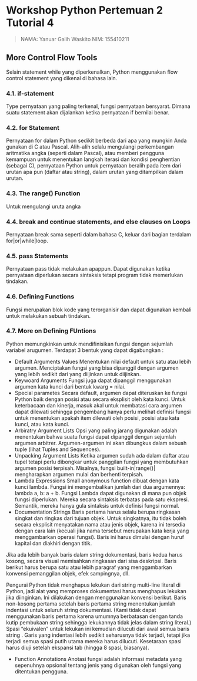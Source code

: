 # Workshop Python Pertemuan 2 Tutorial 4

>NAMA: Yanuar Galih Waskito
>NIM: 155410211

## More Control Flow Tools

Selain statement while yang diperkenalkan, Python menggunakan flow control statement yang dikenal di bahasa lain.

### 4.1. if-statement
Type pernyataan yang paling terkenal, fungsi pernyataan bersyarat. Dimana suatu statement akan dijalankan ketika pernyataan if bernilai benar.

### 4.2. for Statement
Pernyataan for dalam Python sedikit berbeda dari apa yang mungkin Anda gunakan di C atau Pascal. Alih-alih selalu mengulangi perkembangan aritmatika angka (seperti dalam Pascal), atau memberi pengguna kemampuan untuk menentukan langkah iterasi dan kondisi penghentian (sebagai C), pernyataan Python untuk pernyataan beralih pada item dari urutan apa pun (daftar atau string), dalam urutan yang ditampilkan dalam urutan.

### 4.3. The range() Function
Untuk mengulangi uruta angka

### 4.4. break and continue statements, and else clauses on Loops
Pernyataan break sama seperti dalam bahasa C, keluar dari bagian terdalam for|or|while|loop.

### 4.5. pass Statements
Pernyataan pass tidak melakukan apappun. Dapat digunakan ketika pernyataan diperlukan secara sintaksis tetapi program tidak memerlukan tindakan.

### 4.6. Defining Functions
Fungsi merupakan blok kode yang terorganisir dan dapat digunakan kembali untuk melakukan sebuah tindakan.

### 4.7. More on Defining FUntions
Python memungkinkan untuk mendifinisikan fungsi dengan sejumlah variabel arugumen. Terdapat 3 bentuk yang dapat digabungkan :
- Default Arguments Values
Menentukan nilai default untuk satu atau lebih argumen. Menciptakan fungsi yang bisa dipanggil dengan argumen yang lebih sedikit dari yang diijinkan untuk diijinkan.
- Keywoard Arguments
Fungsi juga dapat dipanggil menggunakan argumen kata kunci dari bentuk kwarg = nilai.
- Special parametes
Secara default, argumen dapat diteruskan ke fungsi Python baik dengan posisi atau secara eksplisit oleh kata kunci. Untuk keterbacaan dan kinerja, masuk akal untuk membatasi cara argumen dapat dilewati sehingga pengembang hanya perlu melihat definisi fungsi untuk menentukan apakah item dilewati oleh posisi, posisi atau kata kunci, atau kata kunci.
- Arbiratry Argument Lists
Opsi yang paling jarang digunakan adalah menentukan bahwa suatu fungsi dapat dipanggil dengan sejumlah argumen arbitrer. Argumen-argumen ini akan dibungkus dalam sebuah tuple (lihat Tuples and Sequences).
- Unpacking Argument Lists
Ketika argumen sudah ada dalam daftar atau tupel tetapi perlu dibongkar untuk panggilan fungsi yang membutuhkan argumen posisi terpisah. Misalnya, fungsi built-in|range()| mengharapkan argumen mulai dan berhenti terpisah.
- Lambda Expressions
Small anonymous function dibuat dengan kata kunci lambda. Fungsi ini mengembalikan jumlah dari dua argumennya: lambda a, b: a + b. Fungsi Lambda dapat digunakan di mana pun objek fungsi diperlukan. Mereka secara sintaksis terbatas pada satu ekspresi. Semantik, mereka hanya gula sintaksis untuk definisi fungsi normal.
- Documentation Strings
Baris pertama harus selalu berupa ringkasan singkat dan ringkas dari tujuan objek. Untuk singkatnya, itu tidak boleh secara eksplisit menyatakan nama atau jenis objek, karena ini tersedia dengan cara lain (kecuali jika nama tersebut merupakan kata kerja yang menggambarkan operasi fungsi). Baris ini harus dimulai dengan huruf kapital dan diakhiri dengan titik.

Jika ada lebih banyak baris dalam string dokumentasi, baris kedua harus kosong, secara visual memisahkan ringkasan dari sisa deskripsi. Baris berikut harus berupa satu atau lebih paragraf yang menggambarkan konvensi pemanggilan objek, efek sampingnya, dll.

Pengurai Python tidak menghapus lekukan dari string multi-line literal di Python, jadi alat yang memproses dokumentasi harus menghapus lekukan jika diinginkan. Ini dilakukan dengan menggunakan konvensi berikut. Baris non-kosong pertama setelah baris pertama string menentukan jumlah indentasi untuk seluruh string dokumentasi. (Kami tidak dapat menggunakan baris pertama karena umumnya berbatasan dengan tanda kutip pembukaan string sehingga lekukannya tidak jelas dalam string literal.) Spasi “ekuivalen” untuk lekukan ini kemudian dilucuti dari awal semua baris string . Garis yang indentasi lebih sedikit seharusnya tidak terjadi, tetapi jika terjadi semua spasi putih utama mereka harus dilucuti. Kesetaraan spasi harus diuji setelah ekspansi tab (hingga 8 spasi, biasanya).
- Function Annotations
Anotasi fungsi adalah informasi metadata yang sepenuhnya opsional tentang jenis yang digunakan oleh fungsi yang ditentukan pengguna.
